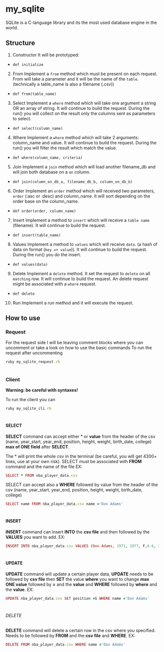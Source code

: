 # my_sqlite

SQLite is a C-language library and its the most used database engine in the world.

## Structure

1. Constructor It will be prototyped:

* `def initialize`

2. From Implement a `from` method which must be present on each request. From will take a parameter and it will be the name of the `table`. (technically a table_name is also a filename (.csv))

* `def from(table_name)`

3. Select Implement a `where` method which will take one argument a string OR an array of string. It will continue to build the request. During the run() you will collect on the result only the columns sent as parameters to select.

* `def select(column_name)`

4. Where Implement a `where` method which will take 2 arguments: column_name and value. It will continue to build the request. During the run() you will filter the result which match the value.

* `def where(column_name, criteria)`

5. Join Implement a `join` method which will load another filename_db and will join both database on a `on` column.

* `def join(column_on_db_a, filename_db_b, column_on_db_b)`

6. Order Implement an `order` method which will received two parameters, `order` (:asc or :desc) and column_name. It will sort depending on the order base on the column_name.

* `def order(order, column_name)`

7. Insert Implement a method to `insert` which will receive a `table name` (filename). It will continue to build the request.

* `def insert(table_name)`

8. Values Implement a method to `values` which will receive `data`. (a hash of data on format (`key => value`)). It will continue to build the request. During the run() you do the insert.

* `def values(data)`

9. Delete Implement a `delete` method. It set the request to `delete` on all `matching` row. It will continue to build the request. An delete request might be associated with a `where` request.

* `def delete`

10. Run Implement a run method and it will execute the request.

## How to use

### Request
For the request side I will be leaving comment blocks where you can uncomment or take a look on how to use the basic commands
To run the request after uncommenting
```rb 
ruby my_sqlite_request.rb
```
#
### Client

**Warning: be careful with syntaxes!**

To run the client you can
 ```rb 
 ruby my_sqlite_cli.rb
 ```
#
#### SELECT
**SELECT** command can accept either * or **value** from the header of the csv (name, year_start, year_end, position, height, weight, birth_date, college) **max of ONE field** after **SELECT**.

The * will print the whole csv in the terminal (be careful, you will get 4300+ lines, use at your own risk).
SELECT must be associated with **FROM** command and the name of the file EX: 

```rb
SELECT * FROM nba_player_data.csv
```

SELECT can accept also a **WHERE** followed by value from the header of the csv (name, year_start, year_end, position, height, weight, birth_date, college)

```rb 
SELECT name FROM nba_player_data.csv name ='Don Adams'
```
#
#### INSERT
**INSERT** command can insert **INTO** the **csv file** and then followed by the **VALUES** you want to add. EX:
```rb
INSERT INTO nba_player_data.csv VALUES (Don Adams, 1971, 1977, F,6-6, 210, November 27, 1947,Northwestern University) 
```

#
#### UPDATE
**UPDATE** command will update a certain player data, **UPDATE** needs to be followed by **csv file** then **SET** the value **where** you want to change **max ONE value** followed by **=** and the **value** and **WHERE** followed by **where** and the **value**. EX:
```rb
UPDATE nba_player_data.csv SET position =G WHERE name ='Don Adams' 
```

#
###### DELETE
**DELETE** command will delete a certain row in the csv where you specified. Needs to be followed by **FROM** and the **csv file** and **WHERE**. EX:
```rb
DELETE FROM nba_player_data.csv WHERE name ='Don Adams' 
```


